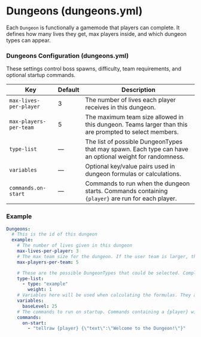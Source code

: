 # Dungeons (dungeons.yml)

Each `Dungeon` is functionally a gamemode that players can complete. It defines how many lives they get, max players inside, and which dungeon types can appear.

### Dungeons Configuration (dungeons.yml)

These settings control boss spawns, difficulty, team requirements, and optional startup commands.

| Key                    | Default | Description                                                                                             |
|------------------------|---------|---------------------------------------------------------------------------------------------------------|
| `max-lives-per-player` | 3       | The number of lives each player receives in this dungeon.                                               |
| `max-players-per-team` | 5       | The maximum team size allowed in this dungeon. Teams larger than this are prompted to select members.   |
| `type-list`            | —       | The list of possible DungeonTypes that may spawn. Each type can have an optional weight for randomness. |
| `variables`            | —       | Optional key/value pairs used in dungeon formulas or calculations.                                      |
| `commands.on-start`    | —       | Commands to run when the dungeon starts. Commands containing `{player}` are run for each player.        |

### Example
```yaml
Dungeons:
  # This is the id of this dungeon
  example:
    # The number of lives given in this dungeon
    max-lives-per-player: 3
    # The max team size for the dungeon. If the user team is larger, they are asked to select which members to bring.
    max-players-per-team: 5

    # These are the possible DungeonTypes that could be selected. Completing any of them still counts as a completion for this specific dungeon.
    type-list:
      - type: "example"
        weight: 1
    # Variables here will be used when calculating the formulas. They are optional but may offer additional customization.
    variables:
      baseLevel: 25
    # The commands to run on startup. Commands containing a {player} will be run for every player.
    commands:
      on-start:
        - "tellraw {player} {\"text\":\"Welcome to the Dungeon!\"}"
```